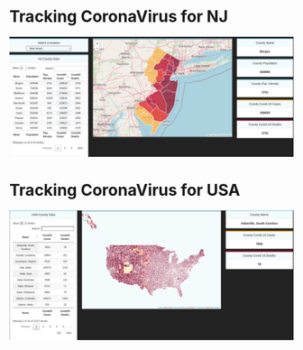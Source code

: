# Tracking CoronaVirus for NJ
![covid-19-nj](/screenshots/nj-covid19-tracker.png "NJ CoronaVirus Stats")

# Tracking CoronaVirus for USA
![covid-19-usa](/screenshots/usa-covid19-tracker.png "NJ CoronaVirus Stats")
